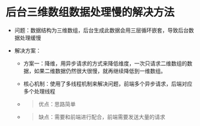 # 后台三维数组数据处理慢的解决方法

* 问题：数据结构为三维数组，后台生成此数据会用三层循环嵌套，导致后台数据处理缓慢

* 解决方案：
    
    * 方案一：降维，用异步请求的方式来降低维度，一次只请求二维数组的数据，如果二维数据仍然很大很慢，就再继续降低到一维数组。
    
    * 核心机制：使用了多线程机制来解决问题，前端多个异步请求，后端对应多个处理线程

    * > 优点：思路简单

    * > 缺点：需要和前端进行配合，前端需要发送大量的请求